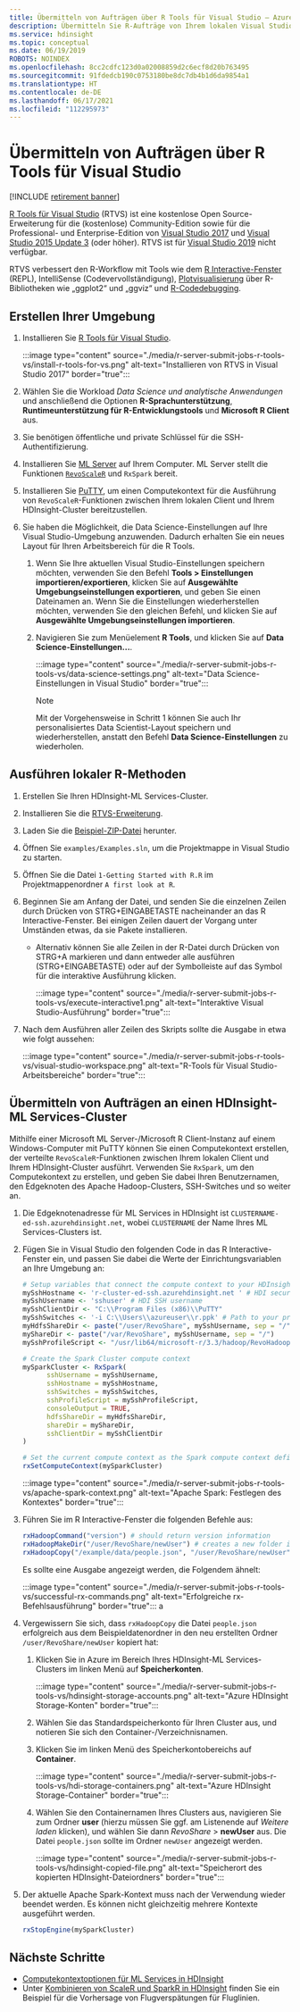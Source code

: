 ```yaml
---
title: Übermitteln von Aufträgen über R Tools für Visual Studio – Azure HDInsight
description: Übermitteln Sie R-Aufträge von Ihrem lokalen Visual Studio-Computer an einen HDInsight-Cluster.
ms.service: hdinsight
ms.topic: conceptual
ms.date: 06/19/2019
ROBOTS: NOINDEX
ms.openlocfilehash: 8cc2cdfc123d0a02008859d2c6ecf8d20b763495
ms.sourcegitcommit: 91fdedcb190c0753180be8dc7db4b1d6da9854a1
ms.translationtype: HT
ms.contentlocale: de-DE
ms.lasthandoff: 06/17/2021
ms.locfileid: "112295973"
---
```

# <a name="submit-jobs-from-r-tools-for-visual-studio"></a>Übermitteln von Aufträgen über R Tools für Visual Studio

[!INCLUDE [retirement banner](../includes/ml-services-retirement.md)]

[R Tools für Visual Studio](https://marketplace.visualstudio.com/items?itemName=MikhailArkhipov007.RTVS2019) (RTVS) ist eine kostenlose Open Source-Erweiterung für die (kostenlose) Community-Edition sowie für die Professional- und Enterprise-Edition von [Visual Studio 2017](https://www.visualstudio.com/downloads/) und [Visual Studio 2015 Update 3](https://go.microsoft.com/fwlink/?LinkId=691129) (oder höher). RTVS ist für [Visual Studio 2019](/visualstudio/porting/port-migrate-and-upgrade-visual-studio-projects?preserve-view=true&view=vs-2019) nicht verfügbar.

RTVS verbessert den R-Workflow mit Tools wie dem [R Interactive-Fenster](/visualstudio/rtvs/interactive-repl) (REPL), IntelliSense (Codevervollständigung), [Plotvisualisierung](/visualstudio/rtvs/visualizing-data) über R-Bibliotheken wie „ggplot2“ und „ggviz“ und [R-Codedebugging](/visualstudio/rtvs/debugging).

## <a name="set-up-your-environment"></a>Erstellen Ihrer Umgebung

1. Installieren Sie [R Tools für Visual Studio](/visualstudio/rtvs/installing-r-tools-for-visual-studio).

    :::image type="content" source="./media/r-server-submit-jobs-r-tools-vs/install-r-tools-for-vs.png" alt-text="Installieren von RTVS in Visual Studio 2017" border="true":::

2. Wählen Sie die Workload *Data Science und analytische Anwendungen* und anschließend die Optionen **R-Sprachunterstützung**, **Runtimeunterstützung für R-Entwicklungstools** und **Microsoft R Client** aus.

3. Sie benötigen öffentliche und private Schlüssel für die SSH-Authentifizierung.
   <!-- {TODO tbd, no such file yet}[use SSH with HDInsight](hdinsight-hadoop-linux-use-ssh-windows.md) -->

4. Installieren Sie [ML Server](/previous-versions/machine-learning-server/install/r-server-install-windows) auf Ihrem Computer. ML Server stellt die Funktionen [`RevoScaleR`](/machine-learning-server/r-reference/revoscaler/revoscaler) und `RxSpark` bereit.

5. Installieren Sie [PuTTY](https://www.putty.org/), um einen Computekontext für die Ausführung von `RevoScaleR`-Funktionen zwischen Ihrem lokalen Client und Ihrem HDInsight-Cluster bereitzustellen.

6. Sie haben die Möglichkeit, die Data Science-Einstellungen auf Ihre Visual Studio-Umgebung anzuwenden. Dadurch erhalten Sie ein neues Layout für Ihren Arbeitsbereich für die R Tools.
   1. Wenn Sie Ihre aktuellen Visual Studio-Einstellungen speichern möchten, verwenden Sie den Befehl **Tools > Einstellungen importieren/exportieren**, klicken Sie auf **Ausgewählte Umgebungseinstellungen exportieren**, und geben Sie einen Dateinamen an. Wenn Sie die Einstellungen wiederherstellen möchten, verwenden Sie den gleichen Befehl, und klicken Sie auf **Ausgewählte Umgebungseinstellungen importieren**.

   2. Navigieren Sie zum Menüelement **R Tools**, und klicken Sie auf **Data Science-Einstellungen...**.

       :::image type="content" source="./media/r-server-submit-jobs-r-tools-vs/data-science-settings.png" alt-text="Data Science-Einstellungen in Visual Studio" border="true":::

      > [!NOTE]  
      > Mit der Vorgehensweise in Schritt 1 können Sie auch Ihr personalisiertes Data Scientist-Layout speichern und wiederherstellen, anstatt den Befehl **Data Science-Einstellungen** zu wiederholen.

## <a name="execute-local-r-methods"></a>Ausführen lokaler R-Methoden

1. Erstellen Sie Ihren HDInsight-ML Services-Cluster.
2. Installieren Sie die [RTVS-Erweiterung](/visualstudio/rtvs/installation).
3. Laden Sie die [Beispiel-ZIP-Datei](https://github.com/Microsoft/RTVS-docs/archive/master.zip) herunter.
4. Öffnen Sie `examples/Examples.sln`, um die Projektmappe in Visual Studio zu starten.
5. Öffnen Sie die Datei `1-Getting Started with R.R` im Projektmappenordner `A first look at R`.
6. Beginnen Sie am Anfang der Datei, und senden Sie die einzelnen Zeilen durch Drücken von STRG+EINGABETASTE nacheinander an das R Interactive-Fenster. Bei einigen Zeilen dauert der Vorgang unter Umständen etwas, da sie Pakete installieren.
    * Alternativ können Sie alle Zeilen in der R-Datei durch Drücken von STRG+A markieren und dann entweder alle ausführen (STRG+EINGABETASTE) oder auf der Symbolleiste auf das Symbol für die interaktive Ausführung klicken.

        :::image type="content" source="./media/r-server-submit-jobs-r-tools-vs/execute-interactive1.png" alt-text="Interaktive Visual Studio-Ausführung" border="true":::

7. Nach dem Ausführen aller Zeilen des Skripts sollte die Ausgabe in etwa wie folgt aussehen:

    :::image type="content" source="./media/r-server-submit-jobs-r-tools-vs/visual-studio-workspace.png" alt-text="R-Tools für Visual Studio-Arbeitsbereiche" border="true":::

## <a name="submit-jobs-to-an-hdinsight-ml-services-cluster"></a>Übermitteln von Aufträgen an einen HDInsight-ML Services-Cluster

Mithilfe einer Microsoft ML Server-/Microsoft R Client-Instanz auf einem Windows-Computer mit PuTTY können Sie einen Computekontext erstellen, der verteilte `RevoScaleR`-Funktionen zwischen Ihrem lokalen Client und Ihrem HDInsight-Cluster ausführt. Verwenden Sie `RxSpark`, um den Computekontext zu erstellen, und geben Sie dabei Ihren Benutzernamen, den Edgeknoten des Apache Hadoop-Clusters, SSH-Switches und so weiter an.

1. Die Edgeknotenadresse für ML Services in HDInsight ist `CLUSTERNAME-ed-ssh.azurehdinsight.net`, wobei `CLUSTERNAME` der Name Ihres ML Services-Clusters ist.

1. Fügen Sie in Visual Studio den folgenden Code in das R Interactive-Fenster ein, und passen Sie dabei die Werte der Einrichtungsvariablen an Ihre Umgebung an:

    ```R
    # Setup variables that connect the compute context to your HDInsight cluster
    mySshHostname <- 'r-cluster-ed-ssh.azurehdinsight.net ' # HDI secure shell hostname
    mySshUsername <- 'sshuser' # HDI SSH username
    mySshClientDir <- "C:\\Program Files (x86)\\PuTTY"
    mySshSwitches <- '-i C:\\Users\\azureuser\\r.ppk' # Path to your private ssh key
    myHdfsShareDir <- paste("/user/RevoShare", mySshUsername, sep = "/")
    myShareDir <- paste("/var/RevoShare", mySshUsername, sep = "/")
    mySshProfileScript <- "/usr/lib64/microsoft-r/3.3/hadoop/RevoHadoopEnvVars.site"

    # Create the Spark Cluster compute context
    mySparkCluster <- RxSpark(
          sshUsername = mySshUsername,
          sshHostname = mySshHostname,
          sshSwitches = mySshSwitches,
          sshProfileScript = mySshProfileScript,
          consoleOutput = TRUE,
          hdfsShareDir = myHdfsShareDir,
          shareDir = myShareDir,
          sshClientDir = mySshClientDir
    )

    # Set the current compute context as the Spark compute context defined above
    rxSetComputeContext(mySparkCluster)
    ```

   :::image type="content" source="./media/r-server-submit-jobs-r-tools-vs/apache-spark-context.png" alt-text="Apache Spark: Festlegen des Kontextes" border="true":::

1. Führen Sie im R Interactive-Fenster die folgenden Befehle aus:

    ```R
    rxHadoopCommand("version") # should return version information
    rxHadoopMakeDir("/user/RevoShare/newUser") # creates a new folder in your storage account
    rxHadoopCopy("/example/data/people.json", "/user/RevoShare/newUser") # copies file to new folder
    ```

    Es sollte eine Ausgabe angezeigt werden, die Folgendem ähnelt:

    :::image type="content" source="./media/r-server-submit-jobs-r-tools-vs/successful-rx-commands.png" alt-text="Erfolgreiche rx-Befehlsausführung" border="true":::
a
1. Vergewissern Sie sich, dass `rxHadoopCopy` die Datei `people.json` erfolgreich aus dem Beispieldatenordner in den neu erstellten Ordner `/user/RevoShare/newUser` kopiert hat:

    1. Klicken Sie in Azure im Bereich Ihres HDInsight-ML Services-Clusters im linken Menü auf **Speicherkonten**.

        :::image type="content" source="./media/r-server-submit-jobs-r-tools-vs/hdinsight-storage-accounts.png" alt-text="Azure HDInsight Storage-Konten" border="true":::

    2. Wählen Sie das Standardspeicherkonto für Ihren Cluster aus, und notieren Sie sich den Container-/Verzeichnisnamen.

    3. Klicken Sie im linken Menü des Speicherkontobereichs auf **Container**.

        :::image type="content" source="./media/r-server-submit-jobs-r-tools-vs/hdi-storage-containers.png" alt-text="Azure HDInsight Storage-Container" border="true":::

    4. Wählen Sie den Containernamen Ihres Clusters aus, navigieren Sie zum Ordner **user** (hierzu müssen Sie ggf. am Listenende auf *Weitere laden* klicken), und wählen Sie dann *RevoShare* > **newUser** aus. Die Datei `people.json` sollte im Ordner `newUser` angezeigt werden.

        :::image type="content" source="./media/r-server-submit-jobs-r-tools-vs/hdinsight-copied-file.png" alt-text="Speicherort des kopierten HDInsight-Dateiordners" border="true":::

1. Der aktuelle Apache Spark-Kontext muss nach der Verwendung wieder beendet werden. Es können nicht gleichzeitig mehrere Kontexte ausgeführt werden.

    ```R
    rxStopEngine(mySparkCluster)
    ```

## <a name="next-steps"></a>Nächste Schritte

* [Computekontextoptionen für ML Services in HDInsight](r-server-compute-contexts.md)
* Unter [Kombinieren von ScaleR und SparkR in HDInsight](../hdinsight-hadoop-r-scaler-sparkr.md) finden Sie ein Beispiel für die Vorhersage von Flugverspätungen für Fluglinien.